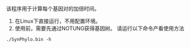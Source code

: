 该程序用于计算每个基因对的加倍时间。
1. 在Linux下直接运行，不用配置环境。
2. 使用前，需要先通过NOTUNG获得基因树。
请运行以下命令产看使用方法
```
./SynPhylo.bin -h
```
